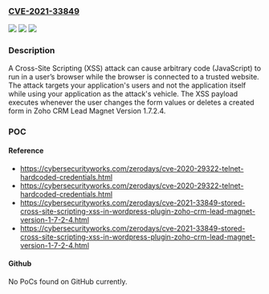 ### [CVE-2021-33849](https://cve.mitre.org/cgi-bin/cvename.cgi?name=CVE-2021-33849)
![](https://img.shields.io/static/v1?label=Product&message=Zoho%20CRM%20Lead%20Magnet&color=blue)
![](https://img.shields.io/static/v1?label=Version&message=n%2Fa&color=blue)
![](https://img.shields.io/static/v1?label=Vulnerability&message=Improper%20Neutralization%20of%20Input%20During%20Web%20Page%20Generation&color=brighgreen)

### Description

A Cross-Site Scripting (XSS) attack can cause arbitrary code (JavaScript) to run in a user’s browser while the browser is connected to a trusted website. The attack targets your application's users and not the application itself while using your application as the attack's vehicle. The XSS payload executes whenever the user changes the form values or deletes a created form in Zoho CRM Lead Magnet Version 1.7.2.4.

### POC

#### Reference
- https://cybersecurityworks.com/zerodays/cve-2020-29322-telnet-hardcoded-credentials.html
- https://cybersecurityworks.com/zerodays/cve-2020-29322-telnet-hardcoded-credentials.html
- https://cybersecurityworks.com/zerodays/cve-2021-33849-stored-cross-site-scripting-xss-in-wordpress-plugin-zoho-crm-lead-magnet-version-1-7-2-4.html
- https://cybersecurityworks.com/zerodays/cve-2021-33849-stored-cross-site-scripting-xss-in-wordpress-plugin-zoho-crm-lead-magnet-version-1-7-2-4.html

#### Github
No PoCs found on GitHub currently.

